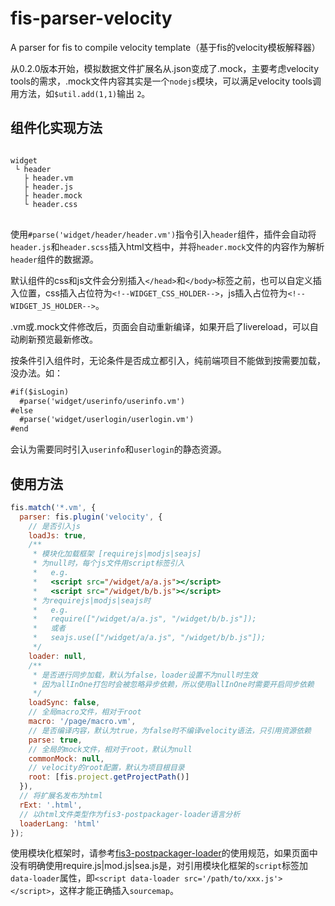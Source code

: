 # fis-parser-velocity
A parser for fis to compile velocity template（基于fis的velocity模板解释器）

从0.2.0版本开始，模拟数据文件扩展名从.json变成了.mock，主要考虑velocity tools的需求，.mock文件内容其实是一个`nodejs`模块，可以满足velocity tools调用方法，如`$util.add(1,1)`输出 `2`。

## 组件化实现方法
<pre>
<code>
widget
 └ header
   ├ header.vm
   ├ header.js
   ├ header.mock
   └ header.css
</code>
</pre>
使用`#parse('widget/header/header.vm')`指令引入`header`组件，插件会自动将`header.js`和`header.scss`插入html文档中，并将`header.mock`文件的内容作为解析`header`组件的数据源。

默认组件的css和js文件会分别插入`</head>`和`</body>`标签之前，也可以自定义插入位置，css插入占位符为`<!--WIDGET_CSS_HOLDER-->`，js插入占位符为`<!--WIDGET_JS_HOLDER-->`。

.vm或.mock文件修改后，页面会自动重新编译，如果开启了livereload，可以自动刷新预览最新修改。

按条件引入组件时，无论条件是否成立都引入，纯前端项目不能做到按需要加载，没办法。如：
```html
#if($isLogin)
  #parse('widget/userinfo/userinfo.vm')
#else
  #parse('widget/userlogin/userlogin.vm')
#end
```
会认为需要同时引入`userinfo`和`userlogin`的静态资源。

## 使用方法
```js
fis.match('*.vm', {
  parser: fis.plugin('velocity', {
    // 是否引入js
    loadJs: true,
    /**
     * 模块化加载框架 [requirejs|modjs|seajs]
     * 为null时，每个js文件用script标签引入
     *   e.g.
     *   <script src="/widget/a/a.js"></script>
     *   <script src="/widget/b/b.js"></script>
     * 为requirejs|modjs|seajs时
     *   e.g.
     *   require(["/widget/a/a.js", "/widget/b/b.js"]);
     *   或者
     *   seajs.use(["/widget/a/a.js", "/widget/b/b.js"]);
     */
    loader: null,
    /**
     * 是否进行同步加载，默认为false，loader设置不为null时生效
     * 因为allInOne打包时会被忽略异步依赖，所以使用allInOne时需要开启同步依赖
     */
    loadSync: false,
    // 全局macro文件，相对于root
    macro: '/page/macro.vm',
    // 是否编译内容，默认为true，为false时不编译velocity语法，只引用资源依赖
    parse: true,
    // 全局的mock文件，相对于root，默认为null
    commonMock: null,
    // velocity的root配置，默认为项目根目录
    root: [fis.project.getProjectPath()]
  }),
  // 将扩展名发布为html
  rExt: '.html',
  // 以html文件类型作为fis3-postpackager-loader语言分析
  loaderLang: 'html'
});
```
使用模块化框架时，请参考[fis3-postpackager-loader](https://github.com/fex-team/fis3-postpackager-loader)的使用规范，如果页面中没有明确使用require.js|mod.js|sea.js是，对引用模块化框架的`script`标签加`data-loader`属性，即`<script data-loader src='/path/to/xxx.js'></script>`，这样才能正确插入`sourcemap`。